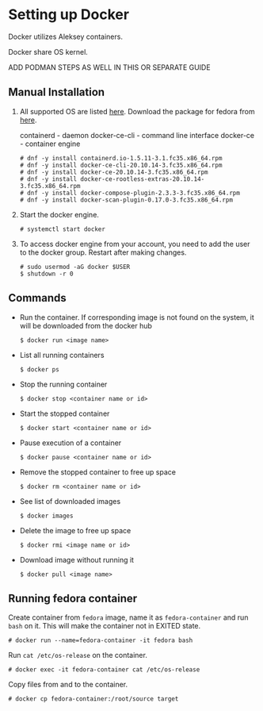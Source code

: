 # Setting up Docker

Docker utilizes Aleksey containers.

Docker share OS kernel.


ADD PODMAN STEPS AS WELL IN THIS OR SEPARATE GUIDE

## Manual Installation

1. All supported OS are listed [here](https://docs.docker.com/engine/install/). Download the package for fedora from [here](https://download.docker.com/linux/fedora/).

   containerd - daemon
   docker-ce-cli - command line interface
   docker-ce - container engine

   ```
   # dnf -y install containerd.io-1.5.11-3.1.fc35.x86_64.rpm
   # dnf -y install docker-ce-cli-20.10.14-3.fc35.x86_64.rpm
   # dnf -y install docker-ce-20.10.14-3.fc35.x86_64.rpm
   # dnf -y install docker-ce-rootless-extras-20.10.14-3.fc35.x86_64.rpm
   # dnf -y install docker-compose-plugin-2.3.3-3.fc35.x86_64.rpm
   # dnf -y install docker-scan-plugin-0.17.0-3.fc35.x86_64.rpm
   ```

2. Start the docker engine.

   ```
   # systemctl start docker
   ```

3. To access docker engine from your account, you need to add the user to the docker group. Restart after making changes.

   ```
   # sudo usermod -aG docker $USER
   $ shutdown -r 0
   ```

## Commands

- Run the container. If corresponding image is not found on the system, it will be downloaded from the docker hub

  ```
  $ docker run <image name>
  ```

- List all running containers

  ```
  $ docker ps
  ```

- Stop the running container

  ```
  $ docker stop <container name or id>
  ```

- Start the stopped container

  ```
  $ docker start <container name or id>
  ```

- Pause execution of a container

  ```
  $ docker pause <container name or id>
  ```

- Remove the stopped container to free up space

  ```
  $ docker rm <container name or id>
  ```

- See list of downloaded images

  ```
  $ docker images
  ```

- Delete the image to free up space

  ```
  $ docker rmi <image name or id>
  ```

- Download image without running it
  ```
  $ docker pull <image name>
  ```

<!-- - Remove all stopped containers
  `docker rm $(docker ps -a -q)` -->

## Running fedora container

Create container from `fedora` image, name it as `fedora-container` and run `bash` on it. This will make the container not in EXITED state.

```
# docker run --name=fedora-container -it fedora bash
```

Run `cat /etc/os-release` on the container.

```
# docker exec -it fedora-container cat /etc/os-release
```

Copy files from and to the container.

```
# docker cp fedora-container:/root/source target
```
